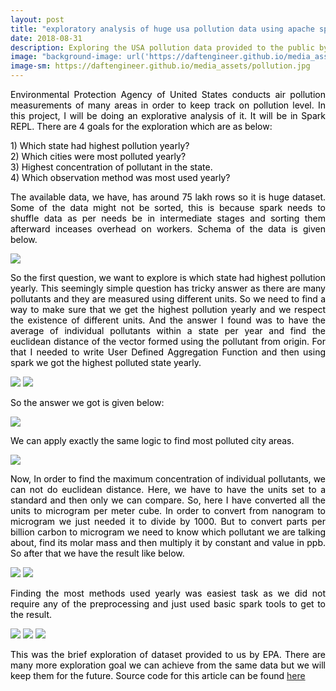 ```yaml
---
layout: post
title: "exploratory analysis of huge usa pollution data using apache spark"
date: 2018-08-31
description: Exploring the USA pollution data provided to the public by EPA
image: "background-image: url('https://daftengineer.github.io/media_assets/pollution.jpg');"
image-sm: https://daftengineer.github.io/media_assets/pollution.jpg
---
```


<div style="color:black;"><p></p>
<p style="text-align:justify;">Environmental Protection Agency of United States conducts air pollution measurements of many areas in order to keep track on pollution level. In this project, I will be doing an explorative analysis of it. It will be in Spark REPL. There are 4 goals for the exploration which are as below:</p>
<p>1) Which state had highest pollution yearly?<br />
   2) Which cities were most polluted yearly?<br />
   3) Highest concentration of pollutant in the state.<br />
   4) Which observation method was most used yearly?<br /></p>
   <p style="text-align:justify;">The available data, we have, has around 75 lakh rows so it is huge dataset. Some of the data might not be sorted, this is because spark needs to shuffle data as per needs be in intermediate stages and sorting them afterward inceases overhead on workers. Schema of the data is given below. </p>
   <img src = "https://daftengineer.github.io/media_assets/ml4p1.jpg"/>
   <p style="text-align:justify;">So the first question, we want to explore is which state had highest pollution yearly. This seemingly simple question has tricky answer as there are many pollutants and they are measured using different units. So we need to find a way to make sure that we get the highest pollution yearly and we respect the existence of different units. And the answer I found was to have the average of individual pollutants within a state per year and find the euclidean distance of the vector formed using the pollutant from origin. For that I needed to write User Defined Aggregation Function and then using spark we got the highest polluted state yearly.</p>
   <img src = "https://daftengineer.github.io/media_assets/ml4p2.jpg"/>
   <img src = "https://daftengineer.github.io/media_assets/ml4p10.jpg"/>
   <p style="text-align:justify;">So the answer we got is given below:</p>
   <img src = "https://daftengineer.github.io/media_assets/ml4p3.jpg"/>
   <p style="text-align:justify;">We can apply exactly the same logic to find most polluted city areas.</p>
  <img src = "https://daftengineer.github.io/media_assets/ml4p4.jpg"/>
    <p style="text-align:justify;">Now, In order to find the maximum concentration of individual pollutants, we can not do euclidean distance. Here, we have to have the units set to a standard and then only we can compare. So, here I have converted all the units to microgram per meter cube. In order to convert from nanogram to microgram we just needed it to divide by 1000. But to convert parts per billion carbon to microgram we need to know which pollutant we are talking about, find its molar mass and then multiply it by constant and value in ppb. So after that we have the result like below.</p>
    <img src = "https://daftengineer.github.io/media_assets/ml4p5.jpg"/>
    <img src = "https://daftengineer.github.io/media_assets/ml4p6.jpg"/>
     <p style="text-align:justify;">Finding the most methods used yearly was easiest task as we did not require any of the preprocessing and just used basic spark tools to get to the result.</p>
     <img src = "https://daftengineer.github.io/media_assets/ml4p7.jpg"/>
      <img src = "https://daftengineer.github.io/media_assets/ml4p8.jpg"/>
     <img src = "https://daftengineer.github.io/media_assets/ml4p9.jpg"/>
      <p style="text-align:justify;">This was the brief exploration of dataset provided to us by EPA. There are many more exploration goal we can achieve from the same data but we will keep them for the future. Source code for this article can be found <a href="https://github.com/daftengineer/MachineLearningProjects/blob/master/USPollution.scala">here</a></p>
</div>
